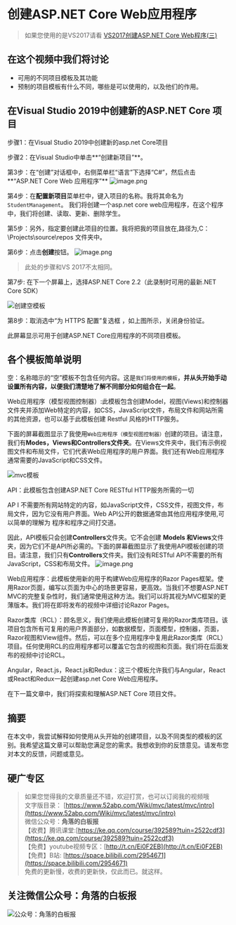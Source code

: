 # 创建ASP.NET Core Web应用程序


> 如果您使用的是VS2017请看 [VS2017创建ASP.NET Core Web程序(三)](https://www.jianshu.com/p/0c20b76233f3)

## 在这个视频中我们将讨论

- 可用的不同项目模板及其功能
- 预制的项目模板有什么不同，哪些是可以使用的，以及他们的作用。

## 在Visual Studio 2019中创建新的ASP.NET Core 项目 

步骤1：在Visual Studio 2019中创建新的asp.net Core项目 

步骤2：在Visual Studio中单击**“创建新项目”**。 

第3步：在“创建”对话框中，右侧菜单栏“语言”下选择“C#”，然后点击**“ASP.NET Core Web 应用程序”**
![image.png](https://upload-images.jianshu.io/upload_images/1979022-cf8cce1942986110.png?imageMogr2/auto-orient/strip%7CimageView2/2/w/1240)

第4步：在**配置新项目**菜单栏中，键入项目的名称。我将其命名为``StudentManagement``。
我们将创建一个asp.net core web应用程序，在这个程序中，我们将创建、读取、更新、删除学生。

第5步：另外，指定要创建此项目的位置。我将把我的项目放在,路径为,C：\Projects\source\repos 文件夹中。 

第6步：点击**创建**按钮。
![image.png](https://upload-images.jianshu.io/upload_images/1979022-7d1eb3bb7e5eefc8.png?imageMogr2/auto-orient/strip%7CimageView2/2/w/800)

> 此处的步骤和VS 2017不太相同。 

第7步: 在下一个屏幕上，选择ASP.NET Core 2.2（此录制时可用的最新.NET Core SDK）

![创建空模板](https://upload-images.jianshu.io/upload_images/1979022-68628ce506e34615.png?imageMogr2/auto-orient/strip%7CimageView2/2/w/1240)

第8步：取消选中“为 HTTPS 配置”复选框 ，如上图所示，关闭身份验证。

此屏幕显示可用于创建ASP.NET Core应用程序的不同项目模板。

## 各个模板简单说明

空：名称暗示的“空”模板不包含任何内容。这是``我们将使用的模板``，**并从头开始手动设置所有内容，以便我们清楚地了解不同部分如何组合在一起**。

Web应用程序（模型视图控制器）:此模板包含创建Model，视图(Views)和控制器文件夹并添加Web特定的内容，如CSS，JavaScript文件，布局文件和网站所需的其他资源，也可以基于此模板创建 Restful 风格的HTTP服务。

下面的屏幕截图显示了我使用``Web应用程序（模型视图控制器）``创建的项目。请注意，我们有**Modes，Views和Controllers文件夹**。在Views文件夹中，我们有示例视图文件和布局文件，它们代表Web应用程序的用户界面。我们还有Web应用程序通常需要的JavaScript和CSS文件。

 ![mvc模板](https://upload-images.jianshu.io/upload_images/1979022-a73ef8929b93e6e4.png?imageMogr2/auto-orient/strip%7CimageView2/2/w/1240)

 
API：此模板包含创建ASP.NET Core RESTful HTTP服务所需的一切

AP I 不需要所有网站特定的内容，如JavaScript文件，CSS文件，视图文件，布局文件，因为它没有用户界面。Web API公开的数据通常由其他应用程序使用,可以简单的理解为 程序和程序之间打交道。  

因此，API模板只会创建**Controllers**文件夹。它不会创建 **Models 和Views**文件夹，因为它们不是API所必需的。下面的屏幕截图显示了我使用API模板创建的项目。请注意，我们只有**Controllers**文件夹。我们没有RESTful API不需要的所有JavaScript，CSS和布局文件。 
![image.png](https://upload-images.jianshu.io/upload_images/1979022-5c7cf11b17e84e21.png?imageMogr2/auto-orient/strip%7CimageView2/2/w/1240)


Web应用程序：此模板使用新的用于构建Web应用程序的Razor Pages框架。使用Razor页面，编写以页面为中心的场景更容易，更高效。当我们不想要ASP.NET MVC的完整复杂性时，我们通常使用这种方法。我们可以将其视为MVC框架的更薄版本。我们将在即将发布的视频中详细讨论Razor Pages。 

Razor类库（RCL）：顾名思义，我们使用此模板创建可复用的Razor类库项目。该项目包含所有可复用的用户界面部分，如数据模型，页面模型，控制器，页面，Razor视图和View组件。然后，可以在多个应用程序中复用此Razor类库（RCL）项目。任何使用RCL的应用程序都可以覆盖它包含的视图和页面。我们将在后面发布的视频中讨论RCL。 

Angular，React.js，React.js和Redux：这三个模板允许我们与Angular，React或React和Redux一起创建asp.net Core Web应用程序。 

在下一篇文章中，我们将探索和理解ASP.NET Core 项目文件。

## 摘要

在本文中，我尝试解释如何使用从头开始的创建项目，以及不同类型的模板的区别。我希望这篇文章可以帮助您满足您的需求。我想收到你的反馈意见。请发布您对本文的反馈，问题或意见。



## 硬广专区

> 如果您觉得我的文章质量还不错，欢迎打赏，也可以订阅我的视频哦 </br>
> 文字版目录： [https://www.52abp.com/Wiki/mvc/latest/mvc/intro](https://www.52abp.com/Wiki/mvc/latest/mvc/intro) </br>
> 微信公众号：**角落的白板报** </br>
> 【收费】腾讯课堂:[https://ke.qq.com/course/392589?tuin=2522cdf3](https://ke.qq.com/course/392589?tuin=2522cdf3) </br>
> 【免费】youtube视频专区：[http://t.cn/Ei0F2EB](http://t.cn/Ei0F2EB) </br>
>【免费】B站: [https://space.bilibili.com/2954671](https://space.bilibili.com/2954671) </br>
>免费的更新慢，收费的更新快，仅此而已。就这样。 </br>


## 关注微信公众号：角落的白板报
![公众号：角落的白板报](https://upload-images.jianshu.io/upload_images/1979022-f19c505c18160c16.png?imageMogr2/auto-orient/strip%7CimageView2/2/w/1240)













